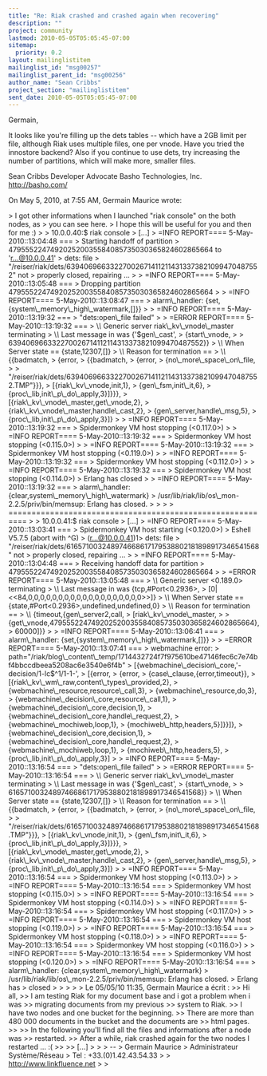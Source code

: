 ```yaml
---
title: "Re: Riak crashed and crashed again when recovering"
description: ""
project: community
lastmod: 2010-05-05T05:05:45-07:00
sitemap:
  priority: 0.2
layout: mailinglistitem
mailinglist_id: "msg00257"
mailinglist_parent_id: "msg00256"
author_name: "Sean Cribbs"
project_section: "mailinglistitem"
sent_date: 2010-05-05T05:05:45-07:00
---
```



Germain,

It looks like you're filling up the dets tables -- which have a 2GB limit per 
file, although Riak uses multiple files, one per vnode. Have you tried the 
innostore backend? Also if you continue to use dets, try increasing the number 
of partitions, which will make more, smaller files.

Sean Cribbs 
Developer Advocate
Basho Technologies, Inc.
http://basho.com/

On May 5, 2010, at 7:55 AM, Germain Maurice wrote:

&gt; I got other informations when I launched "riak console" on the both nodes, as 
&gt; you can see here.
&gt; I hope this will be useful for you and then for me :)
&gt; 
&gt; 10.0.0.40:$ riak console
&gt; [...]
&gt; =INFO REPORT==== 5-May-2010::13:04:48 ===
&gt; Starting handoff of partition 
&gt; 479555224749202520035584085735030365824602865664 to 'r...@10.0.0.41'
&gt; dets: file 
&gt; "/reiser/riak/dets/639406966332270026714112114313373821099470487552" not 
&gt; properly closed, repairing ...
&gt; 
&gt; =INFO REPORT==== 5-May-2010::13:05:48 ===
&gt; Dropping partition 479555224749202520035584085735030365824602865664
&gt; 
&gt; =INFO REPORT==== 5-May-2010::13:08:47 ===
&gt; alarm\\_handler: {set,{system\\_memory\\_high\\_watermark,[]}}
&gt; 
&gt; =INFO REPORT==== 5-May-2010::13:19:32 ===
&gt; "dets:open\\_file failed"
&gt; 
&gt; =ERROR REPORT==== 5-May-2010::13:19:32 ===
&gt; \\*\\* Generic server riak\\_kv\\_vnode\\_master terminating
&gt; \\*\\* Last message in was {'$gen\\_cast',
&gt; {start\\_vnode,
&gt; 
&gt; 639406966332270026714112114313373821099470487552}}
&gt; \\*\\* When Server state == {state,12307,[]}
&gt; \\*\\* Reason for termination ==
&gt; \\*\\* {{badmatch,
&gt; {error,
&gt; {{badmatch,
&gt; {error,
&gt; {no\\_more\\_space\\_on\\_file,
&gt; 
&gt; "/reiser/riak/dets/639406966332270026714112114313373821099470487552.TMP"}}},
&gt; [{riak\\_kv\\_vnode,init,1},
&gt; {gen\\_fsm,init\\_it,6},
&gt; {proc\\_lib,init\\_p\\_do\\_apply,3}]}}},
&gt; [{riak\\_kv\\_vnode\\_master,get\\_vnode,2},
&gt; {riak\\_kv\\_vnode\\_master,handle\\_cast,2},
&gt; {gen\\_server,handle\\_msg,5},
&gt; {proc\\_lib,init\\_p\\_do\\_apply,3}]}
&gt; 
&gt; =INFO REPORT==== 5-May-2010::13:19:32 ===
&gt; Spidermonkey VM host stopping (&lt;0.117.0&gt;)
&gt; 
&gt; =INFO REPORT==== 5-May-2010::13:19:32 ===
&gt; Spidermonkey VM host stopping (&lt;0.115.0&gt;)
&gt; 
&gt; =INFO REPORT==== 5-May-2010::13:19:32 ===
&gt; Spidermonkey VM host stopping (&lt;0.119.0&gt;)
&gt; 
&gt; =INFO REPORT==== 5-May-2010::13:19:32 ===
&gt; Spidermonkey VM host stopping (&lt;0.112.0&gt;)
&gt; 
&gt; =INFO REPORT==== 5-May-2010::13:19:32 ===
&gt; Spidermonkey VM host stopping (&lt;0.114.0&gt;)
&gt; Erlang has closed
&gt; 
&gt; =INFO REPORT==== 5-May-2010::13:19:32 ===
&gt; alarm\\_handler: {clear,system\\_memory\\_high\\_watermark}
&gt; /usr/lib/riak/lib/os\\_mon-2.2.5/priv/bin/memsup: Erlang has closed.
&gt; 
&gt; 
&gt; 
&gt; ==========================================================
&gt; 
&gt; 10.0.0.41:$ riak console
&gt; [...]
&gt; =INFO REPORT==== 5-May-2010::13:03:41 ===
&gt; Spidermonkey VM host starting (&lt;0.120.0&gt;)
&gt; Eshell V5.7.5 (abort with ^G)
&gt; (r...@10.0.0.41)1&gt; dets: file 
&gt; "/reiser/riak/dets/616571003248974668617179538802181898917346541568" not 
&gt; properly closed, repairing ...
&gt; 
&gt; =INFO REPORT==== 5-May-2010::13:04:48 ===
&gt; Receiving handoff data for partition 
&gt; 479555224749202520035584085735030365824602865664
&gt; 
&gt; =ERROR REPORT==== 5-May-2010::13:05:48 ===
&gt; \\*\\* Generic server &lt;0.189.0&gt; terminating
&gt; \\*\\* Last message in was {tcp,#Port&lt;0.2936&gt;,
&gt; [0|&lt;&lt;84,0,0,0,0,0,0,0,0,0,0,0,0,0,0,0,0,0,0,0&gt;&gt;]}
&gt; \\*\\* When Server state == {state,#Port&lt;0.2936&gt;,undefined,undefined,0}
&gt; \\*\\* Reason for termination ==
&gt; \\*\\* {timeout,{gen\\_server2,call,
&gt; [riak\\_kv\\_vnode\\_master,
&gt; 
&gt; {get\\_vnode,479555224749202520035584085735030365824602865664},
&gt; 60000]}}
&gt; 
&gt; =INFO REPORT==== 5-May-2010::13:06:41 ===
&gt; alarm\\_handler: {set,{system\\_memory\\_high\\_watermark,[]}}
&gt; 
&gt; =ERROR REPORT==== 5-May-2010::13:07:41 ===
&gt; webmachine error: 
&gt; path="/riak/blog\\_content\\_temp/1714432724f7f975610be47146fec6c7e74bf4bbccdbeea5208ac6e3540e6f4b"
&gt; [{webmachine\\_decision\\_core,'-decision/1-lc$^1/1-1-',
&gt; [{error,
&gt; {error,
&gt; {case\\_clause,{error,timeout}},
&gt; [{riak\\_kv\\_wm\\_raw,content\\_types\\_provided,2},
&gt; {webmachine\\_resource,resource\\_call,3},
&gt; {webmachine\\_resource,do,3},
&gt; {webmachine\\_decision\\_core,resource\\_call,1},
&gt; {webmachine\\_decision\\_core,decision,1},
&gt; {webmachine\\_decision\\_core,handle\\_request,2},
&gt; {webmachine\\_mochiweb,loop,1},
&gt; {mochiweb\\_http,headers,5}]}}]},
&gt; {webmachine\\_decision\\_core,decision,1},
&gt; {webmachine\\_decision\\_core,handle\\_request,2},
&gt; {webmachine\\_mochiweb,loop,1},
&gt; {mochiweb\\_http,headers,5},
&gt; {proc\\_lib,init\\_p\\_do\\_apply,3}]
&gt; 
&gt; =INFO REPORT==== 5-May-2010::13:16:54 ===
&gt; "dets:open\\_file failed"
&gt; 
&gt; =ERROR REPORT==== 5-May-2010::13:16:54 ===
&gt; \\*\\* Generic server riak\\_kv\\_vnode\\_master terminating
&gt; \\*\\* Last message in was {'$gen\\_cast',
&gt; {start\\_vnode,
&gt; 
&gt; 616571003248974668617179538802181898917346541568}}
&gt; \\*\\* When Server state == {state,12307,[]}
&gt; \\*\\* Reason for termination ==
&gt; \\*\\* {{badmatch,
&gt; {error,
&gt; {{badmatch,
&gt; {error,
&gt; {no\\_more\\_space\\_on\\_file,
&gt; 
&gt; "/reiser/riak/dets/616571003248974668617179538802181898917346541568.TMP"}}},
&gt; [{riak\\_kv\\_vnode,init,1},
&gt; {gen\\_fsm,init\\_it,6},
&gt; {proc\\_lib,init\\_p\\_do\\_apply,3}]}}},
&gt; [{riak\\_kv\\_vnode\\_master,get\\_vnode,2},
&gt; {riak\\_kv\\_vnode\\_master,handle\\_cast,2},
&gt; {gen\\_server,handle\\_msg,5},
&gt; {proc\\_lib,init\\_p\\_do\\_apply,3}]}
&gt; 
&gt; =INFO REPORT==== 5-May-2010::13:16:54 ===
&gt; Spidermonkey VM host stopping (&lt;0.113.0&gt;)
&gt; 
&gt; =INFO REPORT==== 5-May-2010::13:16:54 ===
&gt; Spidermonkey VM host stopping (&lt;0.115.0&gt;)
&gt; 
&gt; =INFO REPORT==== 5-May-2010::13:16:54 ===
&gt; Spidermonkey VM host stopping (&lt;0.114.0&gt;)
&gt; 
&gt; =INFO REPORT==== 5-May-2010::13:16:54 ===
&gt; Spidermonkey VM host stopping (&lt;0.117.0&gt;)
&gt; 
&gt; =INFO REPORT==== 5-May-2010::13:16:54 ===
&gt; Spidermonkey VM host stopping (&lt;0.119.0&gt;)
&gt; 
&gt; =INFO REPORT==== 5-May-2010::13:16:54 ===
&gt; Spidermonkey VM host stopping (&lt;0.118.0&gt;)
&gt; 
&gt; =INFO REPORT==== 5-May-2010::13:16:54 ===
&gt; Spidermonkey VM host stopping (&lt;0.116.0&gt;)
&gt; 
&gt; =INFO REPORT==== 5-May-2010::13:16:54 ===
&gt; Spidermonkey VM host stopping (&lt;0.120.0&gt;)
&gt; 
&gt; =INFO REPORT==== 5-May-2010::13:16:54 ===
&gt; alarm\\_handler: {clear,system\\_memory\\_high\\_watermark}
&gt; /usr/lib/riak/lib/os\\_mon-2.2.5/priv/bin/memsup: Erlang has closed.
&gt; Erlang has 
&gt; closed
&gt; 
&gt; 
&gt; 
&gt; 
&gt; Le 05/05/10 11:35, Germain Maurice a écrit :
&gt;&gt; Hi all,
&gt;&gt; I am testing Riak for my document base and i got a problem when i was 
&gt;&gt; migrating documents from my previous
&gt;&gt; system to Riak.
&gt;&gt; I have two nodes and one bucket for the beginning.
&gt;&gt; There are more than 480 000 documents in the bucket and the documents are 
&gt;&gt; html pages.
&gt;&gt; 
&gt;&gt; In the following you'll find all the files and informations after a node was 
&gt;&gt; restarted.
&gt;&gt; After a while, riak crashed again for the two nodes I restarted ... :(
&gt;&gt; 
&gt;&gt; [...]
&gt; 
&gt; 
&gt; -- 
&gt; Germain Maurice
&gt; Administrateur Système/Réseau
&gt; Tel : +33.(0)1.42.43.54.33
&gt; 
&gt; http://www.linkfluence.net
&gt; 
&gt; 
